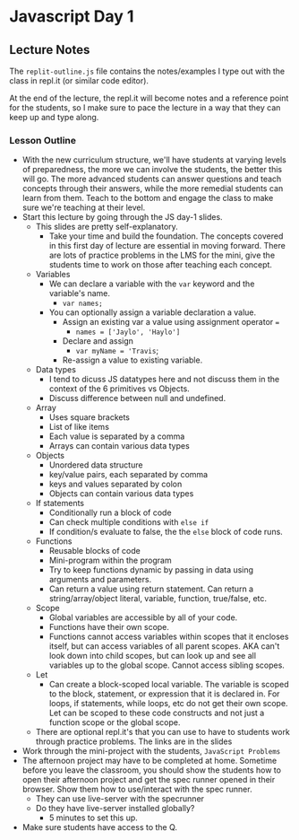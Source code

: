 # Javascript Day 1

## Lecture Notes

The `replit-outline.js` file contains the notes/examples I type out with the class in repl.it (or similar code editor).

At the end of the lecture, the repl.it will become notes and a reference point for the students, so I make sure to pace the lecture in a way that they can keep up and type along.

### Lesson Outline

- With the new curriculum structure, we'll have students at varying levels of preparedness, the more we can involve the students, the better this will go. The more advanced students can answer questions and teach concepts through their answers, while the more remedial students can learn from them. Teach to the bottom and engage the class to make sure we're teaching at their level.
- Start this lecture by going through the JS day-1 slides.
  - This slides are pretty self-explanatory.
    - Take your time and build the foundation. The concepts covered in this first day of lecture are essential in moving forward. There are lots of practice problems in the LMS for the mini, give the students time to work on those after teaching each concept.
  - Variables
    - We can declare a variable with the `var` keyword and the variable's name.
      - `var names;`
    - You can optionally assign a variable declaration a value.
      - Assign an existing var a value using assignment operator `=`
        - `names = ['Jaylo', 'Haylo']`
      - Declare and assign
        - `var myName = 'Travis`;
      - Re-assign a value to existing variable.
  - Data types
    - I tend to dicuss JS datatypes here and not discuss them in the context of the 6 primitives vs Objects.
    - Discuss difference between null and undefined.
  - Array
    - Uses square brackets
    - List of like items
    - Each value is separated by a comma
    - Arrays can contain various data types
  - Objects
    - Unordered data structure
    - key/value pairs, each separated by comma
    - keys and values separated by colon
    - Objects can contain various data types
  - If statements
    - Conditionally run a block of code
    - Can check multiple conditions with `else if`
    - If condition/s evaluate to false, the the `else` block of code runs.
  - Functions
    - Reusable blocks of code
    - Mini-program within the program
    - Try to keep functions dynamic by passing in data using arguments and parameters.
    - Can return a value using return statement. Can return a string/array/object literal, variable, function, true/false, etc.
  - Scope
    - Global variables are accessible by all of your code.
    - Functions have their own scope.
    - Functions cannot access variables within scopes that it encloses itself, but can access variables of all parent scopes. AKA can't look down into child scopes, but can look up and see all variables up to the global scope. Cannot access sibling scopes.
  - Let
    - Can create a block-scoped local variable. The variable is scoped to the block, statement, or expression that it is declared in. For loops, if statements, while loops, etc do not get their own scope. Let can be scoped to these code constructs and not just a function scope or the global scope.
  - There are optional repl.it's that you can use to have to students work through practice problems. The links are in the slides
- Work through the mini-project with the students, `JavaScript Problems`
- The afternoon project may have to be completed at home. Sometime before you leave the classroom, you should show the students how to open their afternoon project and get the spec runner opened in their browser. Show them how to use/interact with the spec runner.
  - They can use live-server with the specrunner
  - Do they have live-server installed globally?
    - 5 minutes to set this up.
- Make sure students have access to the Q.

